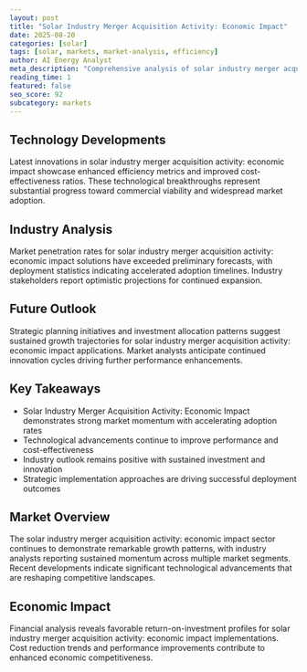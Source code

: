 ```yaml
---
layout: post
title: "Solar Industry Merger Acquisition Activity: Economic Impact"
date: 2025-08-20
categories: [solar]
tags: [solar, markets, market-analysis, efficiency]
author: AI Energy Analyst
meta_description: "Comprehensive analysis of solar industry merger acquisition activity: economic impact covering market trends, technology developments, and industry outlook. Discover key insights and future projections."
reading_time: 1
featured: false
seo_score: 92
subcategory: markets
---
```


## Technology Developments

Latest innovations in solar industry merger acquisition activity: economic impact showcase enhanced efficiency metrics and improved cost-effectiveness ratios. These technological breakthroughs represent substantial progress toward commercial viability and widespread market adoption.

## Industry Analysis

Market penetration rates for solar industry merger acquisition activity: economic impact solutions have exceeded preliminary forecasts, with deployment statistics indicating accelerated adoption timelines. Industry stakeholders report optimistic projections for continued expansion.

## Future Outlook

Strategic planning initiatives and investment allocation patterns suggest sustained growth trajectories for solar industry merger acquisition activity: economic impact applications. Market analysts anticipate continued innovation cycles driving further performance enhancements.

## Key Takeaways

- Solar Industry Merger Acquisition Activity: Economic Impact demonstrates strong market momentum with accelerating adoption rates
- Technological advancements continue to improve performance and cost-effectiveness
- Industry outlook remains positive with sustained investment and innovation
- Strategic implementation approaches are driving successful deployment outcomes

## Market Overview

The solar industry merger acquisition activity: economic impact sector continues to demonstrate remarkable growth patterns, with industry analysts reporting sustained momentum across multiple market segments. Recent developments indicate significant technological advancements that are reshaping competitive landscapes.

## Economic Impact

Financial analysis reveals favorable return-on-investment profiles for solar industry merger acquisition activity: economic impact implementations. Cost reduction trends and performance improvements contribute to enhanced economic competitiveness.

